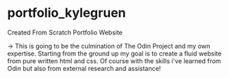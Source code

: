 # portfolio_kylegruen
Created From Scratch Portfolio Website

-> This is going to be the culmination of The Odin Project and my own expertise.
Starting from the ground up my goal is to create a fluid website from 
pure written html and css. Of course with the skills i've learned from Odin but
also from external research and assistance! 

